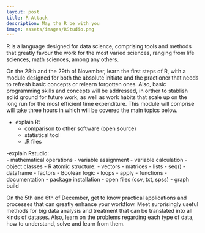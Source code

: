 ```yaml
---
layout: post
title: R Attack
description: May the R be with you
image: assets/images/RStudio.png
---
```


R is a language designed for data science, comprising tools and methods that greatly favour the work for the most varied sciences, ranging from life sciences, math sciences, among any others.

On the 28th and the 29th of November, learn the first steps of R, with a module designed for both the absolute initiate and the practioner that needs to refresh basic concepts or relearn forgotten ones. Also, basic programming skills and concepts will be addressed, in orther to stablish solid ground for future work, as well as work habits that scale up on the long run for the most efficient time expenditure. This module will comprise will take three hours in which will be covered the main topics below.

- explain R:
	- comparison to other software (open source)
	- statistical tool
	- .R files

-explain Rstudio: 	
		- mathematical operations
		- variable assignment
		- variable calculation
		- object classes
		- R atomic structure:
			- vectors
			- matrices
			- lists
			- seq()
			- dataframe
			- factors
			- Boolean logic
		- loops
		- apply
		- functions
		- documentation
		- package installation
		- open files (csv, txt, spss)
		- graph build

On the 5th and 6th of December, get to know practical applications and processes that can greatly enhance your workflow. Meet surprisingly useful methods for big data analysis and treatment that can be translated into all kinds of datases. Also, learn on the problems regarding each type of data, how to understand, solve and learn from them.

